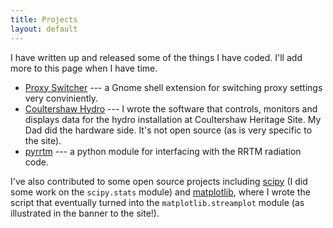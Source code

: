 ```yaml
---
title: Projects
layout: default
---
```


I have written up and released some of the things I have
coded. I'll add more to this page when I have time.

- [Proxy Switcher](/proxy-switcher.html) --- a Gnome shell extension for switching proxy settings very conviniently.
- [Coultershaw Hydro](https://coultershaw.co.uk/hydro-generator/) --- I wrote the software that controls, monitors and displays data for the hydro installation at Coultershaw Heritage Site. My Dad did the hardware side. It's not open source (as is very specific to the site).
- [pyrrtm](/pyrrtm.html) --- a python module for interfacing with the RRTM radiation code.

I've also contributed to some open source projects including [scipy](http://www.scipy.org) (I did some work on the ``scipy.stats`` module) and [matplotlib](http://www.matplotlib.org), where I wrote the script that eventually turned into the ``matplotlib.streamplot`` module (as illustrated in the banner to the site!).
